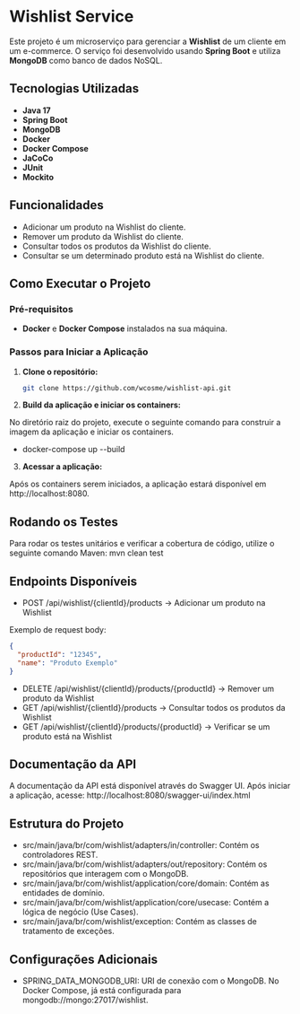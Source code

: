 # Wishlist Service

Este projeto é um microserviço para gerenciar a **Wishlist** de um cliente em um e-commerce. O serviço foi desenvolvido usando **Spring Boot** e utiliza **MongoDB** como banco de dados NoSQL.

## Tecnologias Utilizadas

- **Java 17**
- **Spring Boot**
- **MongoDB**
- **Docker**
- **Docker Compose**
- **JaCoCo**
- **JUnit**
- **Mockito**

## Funcionalidades

- Adicionar um produto na Wishlist do cliente.
- Remover um produto da Wishlist do cliente.
- Consultar todos os produtos da Wishlist do cliente.
- Consultar se um determinado produto está na Wishlist do cliente.

## Como Executar o Projeto

### Pré-requisitos

- **Docker** e **Docker Compose** instalados na sua máquina.

### Passos para Iniciar a Aplicação

1. **Clone o repositório:**

   ```bash
   git clone https://github.com/wcosme/wishlist-api.git

2. **Build da aplicação e iniciar os containers:**

No diretório raiz do projeto, execute o seguinte comando para construir a imagem da aplicação e iniciar os containers.

- docker-compose up --build

3. **Acessar a aplicação:**

Após os containers serem iniciados, a aplicação estará disponível em http://localhost:8080.

## Rodando os Testes
Para rodar os testes unitários e verificar a cobertura de código, utilize o seguinte comando Maven:
mvn clean test

## Endpoints Disponíveis

- POST /api/wishlist/{clientId}/products -> Adicionar um produto na Wishlist

Exemplo de request body:

```json
{
  "productId": "12345",
  "name": "Produto Exemplo"
}
```

- DELETE /api/wishlist/{clientId}/products/{productId} -> Remover um produto da Wishlist
- GET /api/wishlist/{clientId}/products -> Consultar todos os produtos da Wishlist
- GET /api/wishlist/{clientId}/products/{productId} -> Verificar se um produto está na Wishlist

## Documentação da API
A documentação da API está disponível através do Swagger UI. Após iniciar a aplicação, acesse:
http://localhost:8080/swagger-ui/index.html

## Estrutura do Projeto

- src/main/java/br/com/wishlist/adapters/in/controller: Contém os controladores REST.
- src/main/java/br/com/wishlist/adapters/out/repository: Contém os repositórios que interagem com o MongoDB.
- src/main/java/br/com/wishlist/application/core/domain: Contém as entidades de domínio.
- src/main/java/br/com/wishlist/application/core/usecase: Contém a lógica de negócio (Use Cases).
- src/main/java/br/com/wishlist/exception: Contém as classes de tratamento de exceções.

## Configurações Adicionais

- SPRING_DATA_MONGODB_URI: URI de conexão com o MongoDB. No Docker Compose, já está configurada para mongodb://mongo:27017/wishlist.